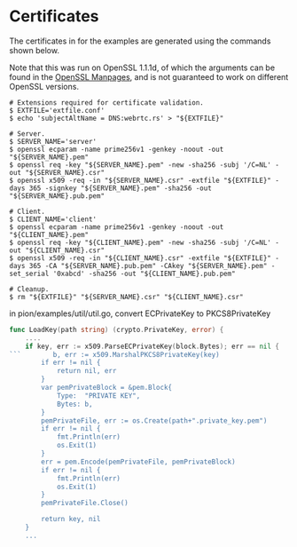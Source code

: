 # Certificates

The certificates in for the examples are generated using the commands shown below.

Note that this was run on OpenSSL 1.1.1d, of which the arguments can be found in the [OpenSSL Manpages](https://www.openssl.org/docs/man1.1.1/man1), and is not guaranteed to work on different OpenSSL versions.

```shell
# Extensions required for certificate validation.
$ EXTFILE='extfile.conf'
$ echo 'subjectAltName = DNS:webrtc.rs' > "${EXTFILE}"

# Server.
$ SERVER_NAME='server'
$ openssl ecparam -name prime256v1 -genkey -noout -out "${SERVER_NAME}.pem"
$ openssl req -key "${SERVER_NAME}.pem" -new -sha256 -subj '/C=NL' -out "${SERVER_NAME}.csr"
$ openssl x509 -req -in "${SERVER_NAME}.csr" -extfile "${EXTFILE}" -days 365 -signkey "${SERVER_NAME}.pem" -sha256 -out "${SERVER_NAME}.pub.pem"

# Client.
$ CLIENT_NAME='client'
$ openssl ecparam -name prime256v1 -genkey -noout -out "${CLIENT_NAME}.pem"
$ openssl req -key "${CLIENT_NAME}.pem" -new -sha256 -subj '/C=NL' -out "${CLIENT_NAME}.csr"
$ openssl x509 -req -in "${CLIENT_NAME}.csr" -extfile "${EXTFILE}" -days 365 -CA "${SERVER_NAME}.pub.pem" -CAkey "${SERVER_NAME}.pem" -set_serial '0xabcd' -sha256 -out "${CLIENT_NAME}.pub.pem"

# Cleanup.
$ rm "${EXTFILE}" "${SERVER_NAME}.csr" "${CLIENT_NAME}.csr"
```

in pion/examples/util/util.go, convert ECPrivateKey to PKCS8PrivateKey

```go
func LoadKey(path string) (crypto.PrivateKey, error) {
    ....
    if key, err := x509.ParseECPrivateKey(block.Bytes); err == nil {
```        b, err := x509.MarshalPKCS8PrivateKey(key)
        if err != nil {
            return nil, err
        }
        var pemPrivateBlock = &pem.Block{
            Type:  "PRIVATE KEY",
            Bytes: b,
        }
        pemPrivateFile, err := os.Create(path+".private_key.pem")
        if err != nil {
            fmt.Println(err)
            os.Exit(1)
        }
        err = pem.Encode(pemPrivateFile, pemPrivateBlock)
        if err != nil {
            fmt.Println(err)
            os.Exit(1)
        }
        pemPrivateFile.Close()

        return key, nil
    }
    ...
